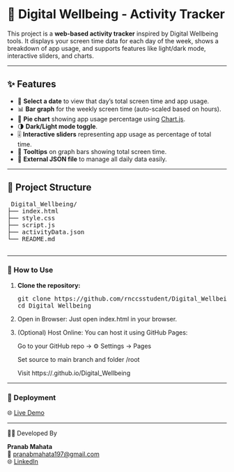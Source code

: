 # 📱 Digital Wellbeing - Activity Tracker

This project is a **web-based activity tracker** inspired by Digital Wellbeing tools. It displays your screen time data for each day of the week, shows a breakdown of app usage, and supports features like light/dark mode, interactive sliders, and charts.

---

## ✨ Features

- 📅 **Select a date** to view that day’s total screen time and app usage.
- 📊 **Bar graph** for the weekly screen time (auto-scaled based on hours).
- 🍰 **Pie chart** showing app usage percentage using [Chart.js](https://www.chartjs.org).
- 🌗 **Dark/Light mode toggle**.
- 🎚 **Interactive sliders** representing app usage as percentage of total time.
- 🧠 **Tooltips** on graph bars showing total screen time.
- 📂 **External JSON file** to manage all daily data easily.

---

## 📁 Project Structure
<pre> Digital_Wellbeing/
├── index.html
├── style.css
├── script.js
├── activityData.json
└── README.md
 </pre>


---

### 🚀 How to Use
1. **Clone the repository:**
   <pre>
   git clone https://github.com/rnccsstudent/Digital_Wellbeing.git
   cd Digital_Wellbeing
   </pre>
2. Open in Browser:
   Just open index.html in your browser.

3. (Optional) Host Online:
   You can host it using GitHub Pages:

   Go to your GitHub repo → ⚙️ Settings → Pages

   Set source to main branch and folder /root

   Visit https://<your-username>.github.io/Digital_Wellbeing
---
 <h3>🚀 Deployment</h3>
<p style="font-size: 14px;">
🌐 <a href="https://rnccsstudent.github.io/Digital_Wellbeing/" target="_blank">Live Demo</a>
</p>

---
👨‍💻 Developed By

**Pranab Mahata**  
📧 pranabmahata197@gmail.com  
🌐 [LinkedIn](https://linkedin.com/in/pranab28042002)
